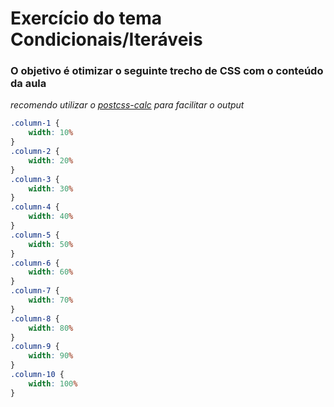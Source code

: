 # Exercício do tema Condicionais/Iteráveis

### O objetivo é otimizar o seguinte trecho de CSS com o conteúdo da aula

*recomendo utilizar o [postcss-calc](https://github.com/postcss/postcss-calc) para facilitar o output*

```scss
.column-1 {
    width: 10%
}
.column-2 {
    width: 20%
}
.column-3 {
    width: 30%
}
.column-4 {
    width: 40%
}
.column-5 {
    width: 50%
}
.column-6 {
    width: 60%
}
.column-7 {
    width: 70%
}
.column-8 {
    width: 80%
}
.column-9 {
    width: 90%
}
.column-10 {
    width: 100%
}
```
